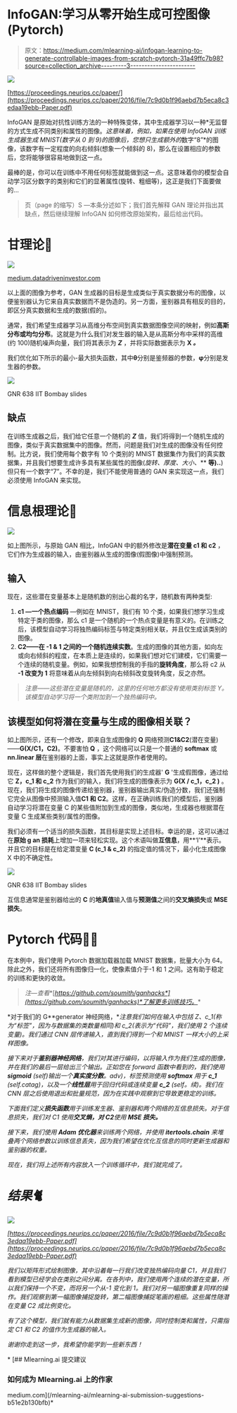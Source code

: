 # InfoGAN:学习从零开始生成可控图像(Pytorch)

> 原文：<https://medium.com/mlearning-ai/infogan-learning-to-generate-controllable-images-from-scratch-pytorch-31a49ffc7b98?source=collection_archive---------3----------------------->

![](img/4717e1276914d8b10a098a702c704031.png)

[https://proceedings.neurips.cc/paper/](https://proceedings.neurips.cc/paper/2016/file/7c9d0b1f96aebd7b5eca8c3edaa19ebb-Paper.pdf)

InfoGAN 是原始对抗性训练方法的一种特殊变体，其中生成器学习以一种*无监督的方式生成不同类别和属性的图像。*这意味着，例如，如果在使用 InfoGAN 训练生成器生成 MNIST(数字从 0 到 9)的图像后，您想只生成额外的*数字“8”*的图像，该数字有一定程度的向右倾斜(想象一个倾斜的 8)，那么在设置相应的参数后，您将能够很容易地做到这一点。

最棒的是，你可以在训练中不用任何标签就能做到这一点。这意味着你的模型会自动学习区分数字的类别和它们的显著属性(旋转、粗细等)，这正是我们下面要做的...

> 页（page 的缩写）S —本条分述如下；我们首先解释 GAN 理论并指出其缺点，然后继续理解 InfoGAN 如何修改原始架构，最后给出代码。

# 甘理论🦕

![](img/8f97a41e0af5f39fbd1685297e3429b8.png)

[medium.datadriveninvestor.com](https://www.google.com/url?sa=i&url=https%3A%2F%2Fmedium.datadriveninvestor.com%2Fgenerative-adversarial-network-gan-using-keras-ce1c05cfdfd3&psig=AOvVaw0V-9nrw0oonDGDgi1vdnLu&ust=1644128499845000&source=images&cd=vfe&ved=0CAsQjRxqFwoTCLCYzJX25_UCFQAAAAAdAAAAABAD)

以上面的图像为参考，GAN 生成器的目标是生成类似于真实数据分布的图像，以便鉴别器认为它来自真实数据而不是伪造的。另一方面，鉴别器具有相反的目的，即区分真实数据和生成的数据(假的)。

通常，我们希望生成器学习从高维分布空间到真实数据图像空间的映射，例如**高斯分布或均匀分布**。这就是为什么我们对发生器的输入是从高斯分布中采样的高维(约 100)随机噪声向量，我们将其表示为 ***Z*** ，并将实际数据表示为 **X *。***

我们优化如下所示的最小-最大损失函数，其中**θ**分别是鉴频器的参数，**φ**分别是发生器的参数。

![](img/0360124eced9eae3b98eee3e8323db23.png)

GNR 638 IIT Bombay slides

## 缺点

在训练生成器之后，我们给它任意一个随机的 ***Z*** 值，我们将得到一个随机生成的图像，类似于真实数据集中的图像。然而，问题是我们对生成的图像没有任何控制。比方说，我们使用每个数字有 10 个类别的 MNIST 数据集作为我们的真实数据集，并且我们想要生成许多具有某些属性的图像(**旋转、厚度、大小*、*** **等)..**)但只有一个数字“7”。不幸的是，我们不能使用普通的 GAN 来实现这一点，我们必须使用 InfoGAN 来实现。

# 信息根理论🦖

![](img/75843fb303f65dad3e00eb2679698d7d.png)

如上图所示，与原始 GAN 相比，InfoGAN 中的额外修改是**潜在变量 c1 和 c2** ，它们作为生成器的输入，由鉴别器从生成的图像(假图像)中强制预测。

## 输入

现在，这些潜在变量基本上是随机数的别出心裁的名字，随机数有两种类型:

1.  **c1 —一个热点编码** —例如在 MNIST，我们有 10 个类，如果我们想学习生成特定于类的图像，那么 c1 是一个随机的一个热点变量是有意义的。在训练之后，该模型自动学习将独热编码标签与特定类别相关联，并且仅生成该类别的图像。
2.  **C2——在 **-1 & 1** 之间的一个随机连续实数**。生成的图像的其他方面，如向左或向右倾斜的程度，在本质上是连续的，如果我们想对它们建模，它们需要一个连续的随机变量。例如，如果我想控制我的手指的**旋转角度**，那么将 c2 从 **-1 改变为 1** 将意味着从向左倾斜到向右倾斜改变旋转角度，反之亦然。

> *注意——这些潜在变量是随机的，这里的任何地方都没有使用类别标签 Y。该模型自动学习将一个类附加到一个独热编码中。*

## 该模型如何将潜在变量与生成的图像相关联？

如上图所示，还有一个修改，即来自生成图像的 **Q** 网络预测**C1&C2**(潜在变量)——**G(X/C1，C2)**。不要害怕 **Q** ，这个网络可以只是一个普通的 **softmax** 或 **nn.linear 层**在鉴别器的上面，事实上这就是原作者使用的。

现在，这样做的整个逻辑是，我们首先使用我们的生成器' **G** '生成假图像，通过给它 **Z，c_1 和 c_2** 作为我们的输入，我们将生成的图像表示为 **G(X / c_1，c_2 )** 。现在，我们将生成的图像传递给鉴别器，鉴别器输出真实/伪造分数，我们还强制它完全从图像中预测输入值**C1 和 C2**。这样，在正确训练我们的模型后，鉴别器自动学习将潜在变量 C 的某些值附加到生成的图像，类似地，生成器也根据潜在变量 C 生成某些类别/属性的图像。

我们必须有一个适当的损失函数，其目标是实现上述目标。幸运的是，这可以通过在**原始 g an 损耗**上增加一项来轻松实现。这个术语叫做**互信息**，用**‘I’**表示。并且它的目标是在给定潜变量 **C (c_1 & c_2)** 的指定值的情况下，最小化生成图像 X 中的不确定性。

![](img/9b52897be1de76a21f91a6291393ec44.png)

GNR 638 IIT Bombay slides

互信息通常是鉴别器给出的 **C** 的**地真值**输入值与**预测值**之间的**交叉熵损失**或 **MSE 损失**。

# Pytorch 代码👩‍💻

在本例中，我们使用 Pytorch 数据加载器加载 MNIST 数据集，批量大小为 64。除此之外，我们还将所有图像归一化，使像素值介于-1 和 1 之间。这有助于稳定的训练和更快的收敛。

> *注—查看*[](https://github.com/soumith/ganhacks)*[*https://github.com/soumith/ganhacks*](https://github.com/soumith/ganhacks)*了解更多训练技巧。**

*对于我们的 G**generator 神经网络，**注意我们如何在输入中包括 Z、c_1(称为“标签”，因为与数据集的类数量相同)和 c_2(表示为“代码”，我们使用 2 个连续变量)。我们通过 CNN 层传递输入，直到我们得到一个和 MNIST 一样大小的上采样图像。*

*接下来对于**鉴别器神经网络**，我们对其进行编码，以将输入作为我们生成的图像，并在我们的最后一层给出三个输出。正如您在 forward 函数中看到的，我们使用 **sigmoid** (self)输出一个**真实度分数**。adv)，标签预测使用 **softmax** 用于 **c_1** (self.catag)，以及一个**线性层**用于回归代码或连续变量 **c_2** (self。续)。我们在 CNN 层之后使用退出和批量规范，因为在实践中观察到它导致更稳定的训练。*

*下面我们定义**损失函数**用于训练发生器、鉴别器和两个网络的互信息损失。对于信息损失，我们对 C1 使用**交叉熵，对 C2**使用 **MSE 损失。***

*接下来，我们使用 **Adam 优化器**来训练两个网络，并使用 **itertools.chain** 来堆叠两个网络参数以训练信息丢失，因为我们希望在优化互信息的同时更新生成器和鉴别器的权重。*

*现在，我们将上述所有内容放入一个训练循环中，我们就完成了。*

# *结果🐈*

*![](img/42b1c60b80a3003c563a272ed4744e74.png)*

*[https://proceedings.neurips.cc/paper/2016/file/7c9d0b1f96aebd7b5eca8c3edaa19ebb-Paper.pdf](https://proceedings.neurips.cc/paper/2016/file/7c9d0b1f96aebd7b5eca8c3edaa19ebb-Paper.pdf)*

*我们以矩阵形式绘制图像，其中沿着每一行我们改变独热编码向量 C1，并且我们看到模型已经学会在类别之间分离。在各列中，我们使用两个连续的潜在变量，所以我们保持一个不变，而将另一个从-1 变化到 1。我们对另一幅图像重复同样的操作。我们观察到第一幅图像捕捉旋转，第二幅图像捕捉笔画的粗细。这些属性随潜在变量 C2 成比例变化。*

*有了这个模型，我们就有能力从数据集生成新的图像，同时控制类和属性，只需指定 C1 和 C2 的值作为生成器的输入。*

*谢谢你走到这一步，我希望你能学到一些新东西！*

*[](/mlearning-ai/mlearning-ai-submission-suggestions-b51e2b130bfb) [## Mlearning.ai 提交建议

### 如何成为 Mlearning.ai 上的作家

medium.com](/mlearning-ai/mlearning-ai-submission-suggestions-b51e2b130bfb)*